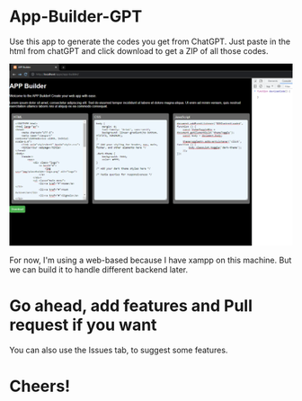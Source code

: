 # App-Builder-GPT

Use this app to generate the codes you get from ChatGPT.
Just paste in the html from chatGPT and click download to get a ZIP of all those codes.

![App Preview](preview.png)

For now, I'm using a web-based because I have xampp on this machine.
But we can build it to handle different backend later.

# Go ahead, add features and Pull request if you want

You can also use the Issues tab, to suggest some features.

# Cheers!
